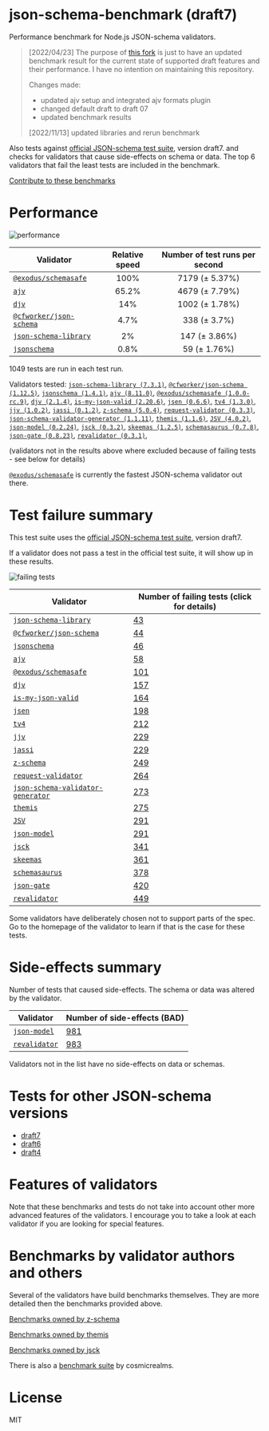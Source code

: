 # json-schema-benchmark (draft7)

Performance benchmark for Node.js JSON-schema validators.

> [2022/04/23] The purpose of [this fork](https://github.com/sagold/json-schema-benchmark) is just to have an updated benchmark result for the current state of supported draft features and their performance. I have no intention on maintaining this repository.
>
> Changes made:
>
> -   updated ajv setup and integrated ajv formats plugin
> -   changed default draft to draft 07
> -   updated benchmark results
>
> [2022/11/13] updated libraries and rerun benchmark

Also tests against [official JSON-schema test suite](https://github.com/json-schema/JSON-Schema-Test-Suite), version draft7. and checks
for validators that cause side-effects on schema or data. The top 6 validators that fail the least tests are included in the benchmark.

[Contribute to these benchmarks](https://github.com/ebdrup/json-schema-benchmark/blob/master/CONTRIBUTING.md)

# Performance

![performance](https://chart.googleapis.com/chart?chxt=x,y&cht=bhs&chco=76A4FB&chls=2.0&chbh=62,4,1&chs=600x416&chxl=-1:|@exodus/schemasafe|ajv|djv|@cfworker/json-schema|json-schema-library|jsonschema/=t:100,65.2,14,4.7,2,0.8)

| Validator                                                                                                  | Relative speed | Number of test runs per second |
| ---------------------------------------------------------------------------------------------------------- | :------------: | :----------------------------: |
| [`@exodus/schemasafe`](https://github.com/ExodusMovement/schemasafe)                                       |      100%      |         7179 (± 5.37%)         |
| [`ajv`](https://ajv.js.org)                                                                                |     65.2%      |         4679 (± 7.79%)         |
| [`djv`](https://github.com/korzio/djv#readme)                                                              |      14%       |         1002 (± 1.78%)         |
| [`@cfworker/json-schema`](https://github.com/cfworker/cfworker/tree/master/packages/json-schema/README.md) |      4.7%      |          338 (± 3.7%)          |
| [`json-schema-library`](https://github.com/sagold/json-schema-library)                                     |       2%       |         147 (± 3.86%)          |
| [`jsonschema`](https://github.com/tdegrunt/jsonschema#readme)                                              |      0.8%      |          59 (± 1.76%)          |

1049 tests are run in each test run.

Validators tested: [`json-schema-library (7.3.1)`](https://github.com/sagold/json-schema-library), [`@cfworker/json-schema (1.12.5)`](https://github.com/cfworker/cfworker/tree/master/packages/json-schema/README.md), [`jsonschema (1.4.1)`](https://github.com/tdegrunt/jsonschema#readme), [`ajv (8.11.0)`](https://ajv.js.org), [`@exodus/schemasafe (1.0.0-rc.9)`](https://github.com/ExodusMovement/schemasafe), [`djv (2.1.4)`](https://github.com/korzio/djv#readme), [`is-my-json-valid (2.20.6)`](https://github.com/mafintosh/is-my-json-valid#readme), [`jsen (0.6.6)`](https://github.com/bugventure/jsen), [`tv4 (1.3.0)`](https://github.com/geraintluff/tv4), [`jjv (1.0.2)`](https://github.com/acornejo/jjv), [`jassi (0.1.2)`](https://github.com/iclanzan/jassi), [`z-schema (5.0.4)`](https://github.com/zaggino/z-schema), [`request-validator (0.3.3)`](https://github.com/bugventure/request-validator), [`json-schema-validator-generator (1.1.11)`](https://github.com/danwang/json-schema-validator-generator), [`themis (1.1.6)`](https://github.com/playlyfe/themis), [`JSV (4.0.2)`](http://github.com/garycourt/JSV), [`json-model (0.2.24)`](https://github.com/geraintluff/json-model), [`jsck (0.3.2)`](https://github.com/pandastrike/jsck#readme), [`skeemas (1.2.5)`](https://github.com/Prestaul/skeemas#readme), [`schemasaurus (0.7.8)`](https://github.com/AlexeyGrishin/schemasaurus), [`json-gate (0.8.23)`](https://github.com/oferei/json-gate#readme), [`revalidator (0.3.1)`](https://github.com/flatiron/revalidator),

(validators not in the results above where excluded because of failing tests - see below for details)

[`@exodus/schemasafe`](https://github.com/ExodusMovement/schemasafe) is currently the fastest JSON-schema validator out there.

# Test failure summary

This test suite uses the [official JSON-schema test suite](https://github.com/json-schema/JSON-Schema-Test-Suite), version draft7.

If a validator does not pass a test in the official test suite, it will show up in these results.

![failing tests](https://chart.googleapis.com/chart?chxt=x,y&cht=bhs&chco=76A4FB&chls=2.0&chbh=14,4,1&chs=600x416&chxl=-1:|json-schema-library|@cfworker/json-schema|jsonschema|ajv|@exodus/schemasafe|djv|is-my-json-valid|jsen|tv4|jjv|jassi|z-schema|request-validator|json-schema-validator-generator|themis|JSV|json-model|jsck|skeemas|schemasaurus|json-gate|revalidator/=t:43,44,46,58,101,157,164,198,212,229,229,249,264,273,275,291,291,341,361,378,420,449/=0,0,449/=0,449)

| Validator                                                                                                  | Number of failing tests (click for details)                                                                    |
| ---------------------------------------------------------------------------------------------------------- | -------------------------------------------------------------------------------------------------------------- |
| [`json-schema-library`](https://github.com/sagold/json-schema-library)                                     | [43](https://github.com/sagold/json-schema-benchmark/blob/master//reports/json-schema-library.md)              |
| [`@cfworker/json-schema`](https://github.com/cfworker/cfworker/tree/master/packages/json-schema/README.md) | [44](https://github.com/sagold/json-schema-benchmark/blob/master//reports/@cfworker/json-schema.md)            |
| [`jsonschema`](https://github.com/tdegrunt/jsonschema#readme)                                              | [46](https://github.com/sagold/json-schema-benchmark/blob/master//reports/jsonschema.md)                       |
| [`ajv`](https://ajv.js.org)                                                                                | [58](https://github.com/sagold/json-schema-benchmark/blob/master//reports/ajv.md)                              |
| [`@exodus/schemasafe`](https://github.com/ExodusMovement/schemasafe)                                       | [101](https://github.com/sagold/json-schema-benchmark/blob/master//reports/@exodus/schemasafe.md)              |
| [`djv`](https://github.com/korzio/djv#readme)                                                              | [157](https://github.com/sagold/json-schema-benchmark/blob/master//reports/djv.md)                             |
| [`is-my-json-valid`](https://github.com/mafintosh/is-my-json-valid#readme)                                 | [164](https://github.com/sagold/json-schema-benchmark/blob/master//reports/is-my-json-valid.md)                |
| [`jsen`](https://github.com/bugventure/jsen)                                                               | [198](https://github.com/sagold/json-schema-benchmark/blob/master//reports/jsen.md)                            |
| [`tv4`](https://github.com/geraintluff/tv4)                                                                | [212](https://github.com/sagold/json-schema-benchmark/blob/master//reports/tv4.md)                             |
| [`jjv`](https://github.com/acornejo/jjv)                                                                   | [229](https://github.com/sagold/json-schema-benchmark/blob/master//reports/jjv.md)                             |
| [`jassi`](https://github.com/iclanzan/jassi)                                                               | [229](https://github.com/sagold/json-schema-benchmark/blob/master//reports/jassi.md)                           |
| [`z-schema`](https://github.com/zaggino/z-schema)                                                          | [249](https://github.com/sagold/json-schema-benchmark/blob/master//reports/z-schema.md)                        |
| [`request-validator`](https://github.com/bugventure/request-validator)                                     | [264](https://github.com/sagold/json-schema-benchmark/blob/master//reports/request-validator.md)               |
| [`json-schema-validator-generator`](https://github.com/danwang/json-schema-validator-generator)            | [273](https://github.com/sagold/json-schema-benchmark/blob/master//reports/json-schema-validator-generator.md) |
| [`themis`](https://github.com/playlyfe/themis)                                                             | [275](https://github.com/sagold/json-schema-benchmark/blob/master//reports/themis.md)                          |
| [`JSV`](http://github.com/garycourt/JSV)                                                                   | [291](https://github.com/sagold/json-schema-benchmark/blob/master//reports/JSV.md)                             |
| [`json-model`](https://github.com/geraintluff/json-model)                                                  | [291](https://github.com/sagold/json-schema-benchmark/blob/master//reports/json-model.md)                      |
| [`jsck`](https://github.com/pandastrike/jsck#readme)                                                       | [341](https://github.com/sagold/json-schema-benchmark/blob/master//reports/jsck.md)                            |
| [`skeemas`](https://github.com/Prestaul/skeemas#readme)                                                    | [361](https://github.com/sagold/json-schema-benchmark/blob/master//reports/skeemas.md)                         |
| [`schemasaurus`](https://github.com/AlexeyGrishin/schemasaurus)                                            | [378](https://github.com/sagold/json-schema-benchmark/blob/master//reports/schemasaurus.md)                    |
| [`json-gate`](https://github.com/oferei/json-gate#readme)                                                  | [420](https://github.com/sagold/json-schema-benchmark/blob/master//reports/json-gate.md)                       |
| [`revalidator`](https://github.com/flatiron/revalidator)                                                   | [449](https://github.com/sagold/json-schema-benchmark/blob/master//reports/revalidator.md)                     |

Some validators have deliberately chosen not to support parts of the spec. Go to the homepage of the validator to learn if
that is the case for these tests.

# Side-effects summary

Number of tests that caused side-effects. The schema or data was altered by the validator.

| Validator                                                 | Number of side-effects (BAD)                                                                            |
| --------------------------------------------------------- | ------------------------------------------------------------------------------------------------------- |
| [`json-model`](https://github.com/geraintluff/json-model) | [981](https://github.com/sagold/json-schema-benchmark/blob/master//reports/json-model-side-effects.md)  |
| [`revalidator`](https://github.com/flatiron/revalidator)  | [983](https://github.com/sagold/json-schema-benchmark/blob/master//reports/revalidator-side-effects.md) |

Validators not in the list have no side-effects on data or schemas.

# Tests for other JSON-schema versions

-   [draft7](https://github.com/sagold/json-schema-benchmark)
-   [draft6](https://github.com/sagold/json-schema-benchmark/tree/master/draft6)
-   [draft4](https://github.com/sagold/json-schema-benchmark/tree/master/draft4)

# Features of validators

Note that these benchmarks and tests do not take into account other more advanced features of the validators. I encourage
you to take a look at each validator if you are looking for special features.

# Benchmarks by validator authors and others

Several of the validators have build benchmarks themselves. They are
more detailed then the benchmarks provided above.

[Benchmarks owned by z-schema](https://rawgit.com/zaggino/z-schema/master/benchmark/results.html)

[Benchmarks owned by themis](https://cdn.rawgit.com/playlyfe/themis/master/benchmark/results.html)

[Benchmarks owned by jsck](https://github.com/pandastrike/jsck/blob/master/doc/benchmarks.md)

There is also a [benchmark suite](https://github.com/Sembiance/cosmicrealms.com/tree/master/sandbox/benchmark-of-node-dot-js-json-validation-modules-part-3)
by cosmicrealms.

# License

MIT
